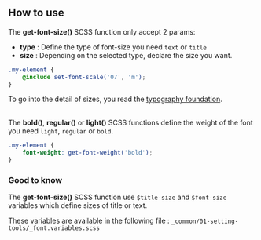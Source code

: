 ## How to use

The **get-font-size()** SCSS function only accept 2 params:

* **type** : Define the type of font-size you need `text` or `title`
* **size** : Depending on the selected type, declare the size you want.

```scss
.my-element {
    @include set-font-scale('07', 'm');
}
```
To go into the detail of sizes, you read the [typography foundation](/Foundations/Typography).<br /><br />

The **bold()**, **regular()** or **light()** SCSS functions define the weight of the font you need `light`, `regular` or `bold`.

```scss
.my-element {
    font-weight: get-font-weight('bold');
}
```

### Good to know

The **get-font-size()** SCSS function use `$title-size` and `$font-size` variables which define sizes of title or text.

These variables are available in the following file : `_common/01-setting-tools/_font.variables.scss`

